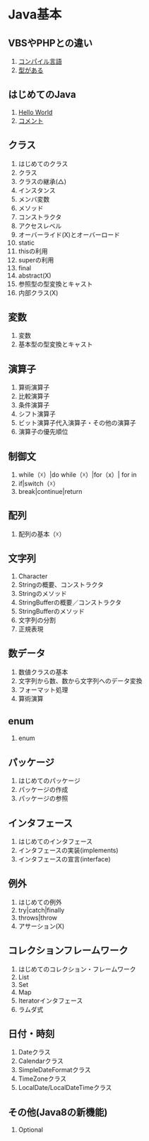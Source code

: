 
# Java基本

## VBSやPHPとの違い
1. [コンパイル言語](./JavaLanguage.md)
1. [型がある](./JavaLanguage.md)

## はじめてのJava
1. [Hello World](http://www.javaroad.jp/java_basic1.htm)
1. [コメント](http://www.javaroad.jp/java_coment.htm)

## クラス
1. はじめてのクラス
1. クラス
1. クラスの継承(△)
1. インスタンス
1. メンバ変数
1. メソッド
1. コンストラクタ
1. アクセスレベル
1. オーバーライド(X)とオーバーロード
1. static
1. thisの利用
1. superの利用
1. final
1. abstract(X)
1. 参照型の型変換とキャスト
1. 内部クラス(X)

## 変数
1. 変数
1. 基本型の型変換とキャスト

## 演算子
1. 算術演算子
1. 比較演算子
1. 条件演算子
1. シフト演算子
1. ビット演算子代入演算子・その他の演算子
1. 演算子の優先順位

## 制御文
1. while（☓）|do while（☓）|for（x）| for in
1. if|switch（☓）
1. break|continue|return

## 配列
1. 配列の基本（☓）

## 文字列
1. Character
1. Stringの概要、コンストラクタ
1. Stringのメソッド
1. StringBufferの概要／コンストラクタ
1. StringBufferのメソッド
1. 文字列の分割
1. 正規表現

## 数データ
1. 数値クラスの基本
1. 文字列から数、数から文字列へのデータ変換
1. フォーマット処理
1. 算術演算

## enum
1. enum

## パッケージ
1. はじめてのパッケージ
1. パッケージの作成
1. パッケージの参照

## インタフェース
1. はじめてのインタフェース
1. インタフェースの実装(implements)
1. インタフェースの宣言(interface)

## 例外
1. はじめての例外
1. try|catch|finally
1. throws|throw
1. アサーション(X)

## コレクションフレームワーク
1. はじめてのコレクション・フレームワーク
1. List
1. Set
1. Map
1. Iteratorインタフェース
1. ラムダ式

## 日付・時刻
1. Dateクラス
1. Calendarクラス
1. SimpleDateFormatクラス
1. TimeZoneクラス
1. LocalDate/LocalDateTimeクラス

## その他(Java8の新機能)
1. Optional
